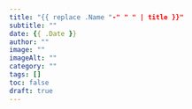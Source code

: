```yaml
---
title: "{{ replace .Name "-" " " | title }}"
subtitle: ""
date: {{ .Date }}
author: ""
image: ""
imageAlt: ""
category: ""
tags: []
toc: false
draft: true
---
```

